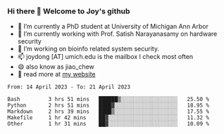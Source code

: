 ### Hi there 👋 Welcome to Joy's github

- 🔭 I’m currently a PhD student at University of Michigan Ann Arbor
- 🌱 I’m currently working with Prof. Satish Narayanasamy on hardware security
- 👯 I’m working on bioinfo related system security. 
- 📫 joydong [AT] umich.edu is the mailbox I check most often
- 😄 also know as jiao_chew
- 💬 read more at [my website](https://joydddd.github.io/)
<!--START_SECTION:waka-->

```text
From: 14 April 2023 - To: 21 April 2023

Bash         3 hrs 51 mins   ██████▒░░░░░░░░░░░░░░░░░░   25.50 %
Python       2 hrs 51 mins   ████▓░░░░░░░░░░░░░░░░░░░░   18.95 %
Markdown     2 hrs 39 mins   ████▒░░░░░░░░░░░░░░░░░░░░   17.55 %
Makefile     1 hr 42 mins    ██▓░░░░░░░░░░░░░░░░░░░░░░   11.32 %
Other        1 hr 31 mins    ██▓░░░░░░░░░░░░░░░░░░░░░░   10.09 %
```

<!--END_SECTION:waka-->
